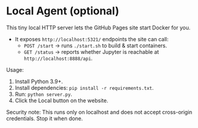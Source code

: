 # Local Agent (optional)

This tiny local HTTP server lets the GitHub Pages site start Docker for you.

- It exposes `http://localhost:5321/` endpoints the site can call:
  - `POST /start` → runs `./start.sh` to build & start containers.
  - `GET /status` → reports whether Jupyter is reachable at `http://localhost:8888/api`.

Usage:
1. Install Python 3.9+.
2. Install dependencies: `pip install -r requirements.txt`.
3. Run: `python server.py`.
4. Click the Local button on the website.

Security note: This runs only on localhost and does not accept cross-origin credentials. Stop it when done.
